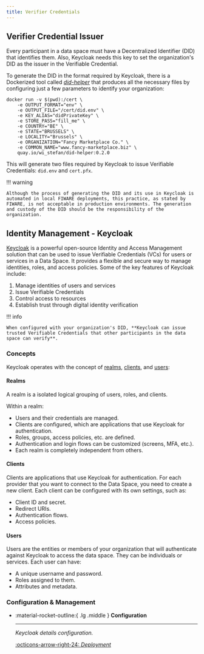 ```yaml
---
title: Verifier Credentials
---
```


## Verifier Credential Issuer

Every participant in a data space must have a Decentralized Identifier (DID) that identifies them. Also, Keycloak needs this key to set the organization's DID as the issuer in the Verifiable Credential.

To generate the DID in the format required by Keycloak, there is a Dockerized tool called _[did-helper](https://github.com/wistefan/did-helper)_ that produces all the necessary files by configuring just a few parameters to identify your organization:

```shell
docker run -v $(pwd):/cert \
    -e OUTPUT_FORMAT="env" \
    -e OUTPUT_FILE="/cert/did.env" \
    -e KEY_ALIAS="didPrivateKey" \
    -e STORE_PASS="fill_me" \
    -e COUNTRY="BE" \
    -e STATE="BRUSSELS" \
    -e LOCALITY="Brussels" \
    -e ORGANIZATION="Fancy Marketplace Co." \
    -e COMMON_NAME="www.fancy-marketplace.biz" \
    quay.io/wi_stefan/did-helper:0.2.0
```

This will generate two files required by Keycloak to issue Verifiable Credentials: `did.env` and `cert.pfx`.

!!! warning

    Although the process of generating the DID and its use in Keycloak is automated in local FIWARE deployments, this practice, as stated by FIWARE, is not acceptable in production environments. The generation and custody of the DID should be the responsibility of the organization.

<!-- This guide covers generating a DID that identifies the organization and, afterwards, the necessary configuration to use this DID in the Keycloak deployment. -->

## Identity Management - Keycloak

[Keycloak](https://www.keycloak.org/) is a powerful open-source Identity and Access Management solution that can be used to issue Verifiable Credentials (VCs) for users or services in a Data Space. It provides a flexible and secure way to manage identities, roles, and access policies. Some of the key features of Keycloak include:

1. Manage identities of users and services
2. Issue Verifiable Credentials
3. Control access to resources
4. Establish trust through digital identity verification

!!! info

    When configured with your organization's DID, **Keycloak can issue trusted Verifiable Credentials that other participants in the data space can verify**.

### Concepts

Keycloak operates with the concept of [realms](#realms), [clients](#clients), and [users](#users):

#### Realms

A realm is a isolated logical grouping of users, roles, and clients.

Within a realm:

- Users and their credentials are managed.
- Clients are configured, which are applications that use Keycloak for authentication.
- Roles, groups, access policies, etc. are defined.
- Authentication and login flows can be customized (screens, MFA, etc.).
- Each realm is completely independent from others.

#### Clients

Clients are applications that use Keycloak for authentication. For each provider that you want to connect to the Data Space, you need to create a new client. Each client can be configured with its own settings, such as:

- Client ID and secret.
- Redirect URIs.
- Authentication flows.
- Access policies.

#### Users

Users are the entities or members of your organization that will authenticate against Keycloak to access the data space. They can be individuals or services. Each user can have:

- A unique username and password.
- Roles assigned to them.
- Attributes and metadata.

### Configuration & Management

<div class="grid cards" markdown>

-   :material-rocket-outline:{ .lg .middle } __Configuration__

    ---

    _Keycloak details configuration._

    [:octicons-arrow-right-24: _Deployment_](./keycloak/index.md)

</div>